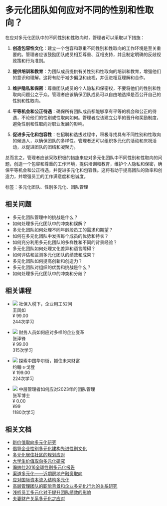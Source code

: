 # 多元化团队如何应对不同的性别和性取向？

在应对多元化团队中的不同性别和性取向时，管理者可以采取以下措施：

1. **创造包容性文化**：建立一个包容和尊重不同性别和性取向的工作环境是至关重要的。管理者应该鼓励团队成员相互尊重、互相支持，并且制定明确的反歧视政策和行为准则。

2. **提供培训和教育**：为团队成员提供有关性别和性取向的培训和教育，增强他们的意识和理解。这将有助于减少偏见和歧视，并促进相互理解和合作。

3. **维护隐私和保密**：尊重团队成员的个人隐私和保密权，不要将他们的性别和性取向问题公之于众。管理者应该确保团队成员可以自由地选择是否公开自己的性别和性取向。

4. **平等机会和公正待遇**：确保所有团队成员都能够享有平等的机会和公正的待遇，不论他们的性别或性取向如何。管理者应该建立公平的晋升和奖励制度，避免性别和性取向对职业发展的影响。

5. **促进多元化和包容性**：在招聘和选拔过程中，积极寻找具有不同性别和性取向的候选人，以确保团队的多样性。管理者还可以组织多元化的活动和庆祝活动，以促进团队的团结和凝聚力。

总而言之，管理者应该采取积极的措施来应对多元化团队中不同性别和性取向的问题，创造一个包容和尊重的工作环境，提供培训和教育，维护个人隐私和保密，确保平等机会和公正待遇，并促进多元化和包容性。这将有助于提高团队的效率和创造力，并增强员工的工作满意度和忠诚度。

标签：多元化团队、性别多元化、团队管理

## 相关问题

- 多元化团队管理中的挑战是什么？
- 如何处理多元化团队中的冲突和误解？
- 多元化团队如何处理不同年龄段员工的需求和期望？
- 如何在多元化团队中发挥每个成员的优势和特长？
- 如何充分利用多元化团队的多样性和不同的背景经验？
- 多元化团队如何处理文化差异和语言障碍？
- 如何评估和监测多元化团队的绩效和成果？
- 多元化团队如何提高创新和创造力？
- 多元化团队对组织的优势和挑战是什么？
- 如何处理多元化团队中的冲突和分歧？

## 相关课程

- ![](https://imgw.mbalib.com/ketang/uploads/column/1/14/14871896106411f8ea944d5ddca8147a.jpg) 社保入税下，企业用工52问  
  王凤如  
  ¥ 99.00  
  244次学习  

- ![](https://imgw.mbalib.com/ketang/uploads/column/a/ad/ad4561c4bcaad66840b011251f029320.png) 财务人员如何应对多样的企业变革  
  张泽锋  
  ¥ 99.00  
  315次学习  

- ![](https://imgw.mbalib.com/ketang/uploads/column/2/28/287db0e2bfd8b52f0ffdd1eeb4cccb5a.jpg) 探索中国华尔街，抓住未来财富  
  约翰·s·戈登  
  ¥ 199.00  
  224次学习  

- ![](https://imgw.mbalib.com/ketang/uploads/column/d/d1/d17dc209db6a038a7904a560e836da10.jpg) 中层管理者如何应对2023年的团队管理  
  张军博士  
  ¥ 0.00  
  ¥99  
  1180次学习  

## 相关文档

- [新价值取向多元化研究](https://doc.mbalib.com/view/69e3b7ba3a23c6423b0c77eacd1a10e5.html)
- [倡导企业性别多元化建构先进性别文化](https://doc.mbalib.com/view/bd74bd480281b4c4699c54ce03480c26.html)
- [多元化居住社区的规划应对](https://doc.mbalib.com/view/fd8fb6eaebe17b5863e7d0fbc9cf78e0.html)
- [大学生价值取向多元化研究](https://doc.mbalib.com/view/60f37fcea2fe23844273c3b11b3af920.html)
- [瀚纳仕2016全球性别多元化报告](https://doc.mbalib.com/view/52af5b1847e5e37a8bcc8390a003c03e.html)
- [渠道多元化——近期房地产融资取向](https://doc.mbalib.com/view/6adc663dd2eceb97aead283e8f995a60.html)
- [应对国际资本流入结构多元化](https://doc.mbalib.com/view/f23e3350308a0e96c10adeb60d62163e.html)
- [高层管理团队的职能背景和企业多元化行为的关系研究](https://doc.mbalib.com/view/40255a2cb789a4c9cbfab67cc211261e.html)
- [浅析员工多元化对于提升团队绩效的影响](https://doc.mbalib.com/view/56c21fde9dfc123db70557e31811d799.html)
- [夫妻财产关系多元化之应对](https://doc.mbalib.com/view/8604ae3d33d24fe0c1b0f68086a7ed6d.html)